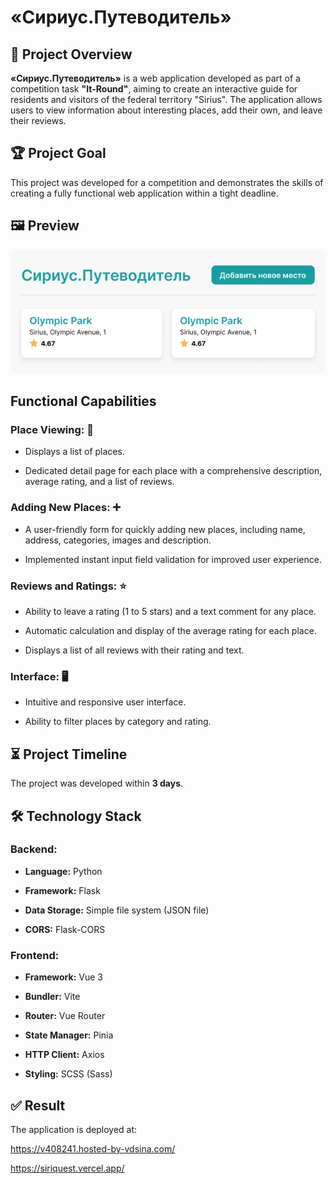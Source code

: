 # «Сириус.Путеводитель»

## 🚀 Project Overview

**«Сириус.Путеводитель»** is a web application developed as part of a competition task **"It-Round"**, aiming to create an interactive guide for residents and visitors of the federal territory "Sirius". The application allows users to view information about interesting places, add their own, and leave their reviews.

## 🏆 Project Goal

This project was developed for a competition and demonstrates the skills of creating a fully functional web application within a tight deadline.

## 🖼️ Preview

![Preview](https://github.com/akudera/Sirius.Travel/blob/main/Preview-mini.png?raw=true)

## Functional Capabilities

### Place Viewing: 📍

- Displays a list of places.

- Dedicated detail page for each place with a comprehensive description, average rating, and a list of reviews.

### Adding New Places: ➕

- A user-friendly form for quickly adding new places, including name, address, categories, images and description.

- Implemented instant input field validation for improved user experience.

### Reviews and Ratings: ⭐

- Ability to leave a rating (1 to 5 stars) and a text comment for any place.

- Automatic calculation and display of the average rating for each place.

- Displays a list of all reviews with their rating and text.

### Interface: 🖥️

- Intuitive and responsive user interface.

- Ability to filter places by category and rating.

## ⏳ Project Timeline

The project was developed within **3 days**.

## 🛠️ Technology Stack

### Backend:

- **Language:** Python

- **Framework:** Flask

- **Data Storage:** Simple file system (JSON file)

- **CORS:** Flask-CORS

### Frontend:

- **Framework:** Vue 3

- **Bundler:** Vite

- **Router:** Vue Router

- **State Manager:** Pinia

- **HTTP Client:** Axios

- **Styling:** SCSS (Sass)

## ✅ Result

The application is deployed at:

https://v408241.hosted-by-vdsina.com/

https://siriquest.vercel.app/
